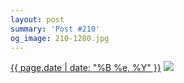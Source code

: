 ```yaml
---
layout: post
summary: 'Post #210'
og_image: 210-1280.jpg
---
```


<p>
  <time><a href="/210">{{ page.date | date: "%B %e, %Y" }}</a></time>
  <a href="/210"><img src="{{ site.assets_url }}/210-640.jpg" srcset="{{ site.assets_url }}/210-1280.jpg 1280w, {{ site.assets_url }}/210-960.jpg 960w, {{ site.assets_url }}/210-640.jpg 640w, {{ site.assets_url }}/210-320.jpg 320w" sizes="(min-width: 700px) 50vw, calc(100vw - 2rem)" /></a>
</p>
